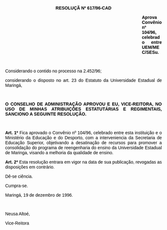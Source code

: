 <BODY TEXT="#000000">

<B><FONT FACE="Arial"><P ALIGN="CENTER">RESOLU&Ccedil;&Atilde; Nº 617/96-CAD</P>
</B><P ALIGN="JUSTIFY"></P><DIR>
<DIR>
<DIR>
<DIR>
<DIR>
<DIR>
<DIR>
<DIR>
<DIR>
<DIR>
<DIR>

<B><P ALIGN="JUSTIFY">Aprova Conv&ecirc;nio nº 104/96, celebrado entre UEM/MEC/SESu.</P>
</B><P ALIGN="JUSTIFY"></P>
<P ALIGN="JUSTIFY">&nbsp;</P></DIR>
</DIR>
</DIR>
</DIR>
</DIR>
</DIR>
</DIR>
</DIR>
</DIR>
</DIR>
</DIR>

<P ALIGN="JUSTIFY">Considerando o contido no processo na 2.452/96; </P>
<P ALIGN="JUSTIFY">considerando o disposto no art. 23 do Estatuto da Universidade Estadual de Maring&aacute;,</P>
<P ALIGN="JUSTIFY"></P>
<P ALIGN="JUSTIFY">&nbsp;</P>
<B><P ALIGN="JUSTIFY">O CONSELHO DE ADMINISTRA&Ccedil;&Atilde;O APROVOU E EU, VICE-REITORA, NO USO DE MINHAS ATRIBUI&Ccedil;&Otilde;ES ESTATUT&Aacute;RIAS E REGIMENTAIS, SANCIONO A SEGUINTE RESOLU&Ccedil;&Atilde;O.</P>
</B><P ALIGN="JUSTIFY"></P>
<P ALIGN="JUSTIFY">&nbsp;</P>
<B><P ALIGN="JUSTIFY">Art. 1º</B> Fica aprovado o Conv&ecirc;nio nº 104/96, celebrado entre esta institui&ccedil;&atilde;o e o Minist&eacute;rio da Educa&ccedil;&atilde;o e do Desporto, com a interveniencia da Secretaria de Educa&ccedil;&atilde;o Superior, objetivando a desatina&ccedil;&atilde;o de recursos para promover a consolida&ccedil;&atilde;o do programa de reengenharia do ensino da Universidade Estadual de Maringa, visando a melhoria da qualidade de ensino.</P>
<B><P ALIGN="JUSTIFY">Art. 2º</B> Esta resolu&ccedil;&atilde;o entrara em vigor na data de sua  publica&ccedil;&atilde;o, revogadas as disposi&ccedil;&otilde;es em contr&aacute;rio.</P>
<P ALIGN="JUSTIFY"> D&ecirc;-se ci&ecirc;ncia. </P>
<P ALIGN="JUSTIFY">Cumpra-se.</P>
<P ALIGN="JUSTIFY">Maring&aacute;, 19 de dezembro de 1996.</P>
<P ALIGN="JUSTIFY"></P>
<P ALIGN="JUSTIFY">&nbsp;</P>
<P ALIGN="JUSTIFY">Neusa Alto&eacute;,</P>
<P ALIGN="JUSTIFY">Vice-Reitora</P></FONT></BODY>

